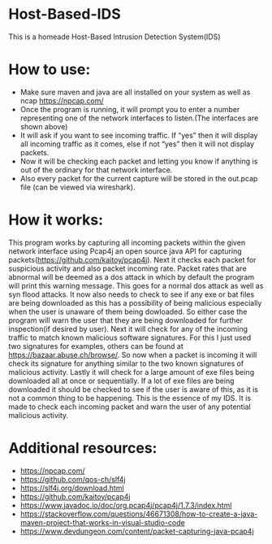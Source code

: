 # Host-Based-IDS

This is a homeade Host-Based Intrusion Detection System(IDS)

# How to use:

* Make sure maven and java are all installed on your system as well as ncap https://npcap.com/
* Once the program is running, it will prompt you to enter a number representing one of the network interfaces to listen.(The interfaces are shown above)
* It will ask if you want to see incoming traffic. If “yes” then it will display all incoming traffic as it comes, else if not “yes” then it will not display packets.
* Now it will be checking each packet and letting you know if anything is out of the ordinary for that network interface.
* Also every packet for the current capture will be stored in the out.pcap file (can be viewed via wireshark).


# How it works:

This program works by capturing all incoming packets within the given network interface using Pcap4j an open source java API for capturing packets(https://github.com/kaitoy/pcap4j). Next it checks each packet for suspicious activity and also packet incoming rate. Packet rates that are abnormal will be deemed as a dos attack in which by default the program will print this warning message. This goes for a normal dos attack as well as syn flood attacks. It now also needs to check to see if any exe or bat files are being downloaded as this has a possibility of being malicious especially when the user is unaware of them being dowloaded. So either case the program will warn the user that they are being downloaded for further inspection(if desired by user). Next it will check for any of the incoming traffic to match known malicious software signatures. For this I just used two signatures for examples, others can be found at https://bazaar.abuse.ch/browse/. So now when a packet is incoming it will check its signature for anything similar to the two known signatures of malicious activity. Lastly it will check for a large amount of exe files being downloaded all at once or sequentially. If a lot of exe files are being downloaded it should be checked to see if the user is aware of this, as it is not a common thing to be happening. This is the essence of my IDS. It is made to check each incoming packet and warn the user of any potential malicious activity.

# Additional resources:
- https://npcap.com/ 
- https://github.com/qos-ch/slf4j
- https://slf4j.org/download.html
- https://github.com/kaitoy/pcap4j
- https://www.javadoc.io/doc/org.pcap4j/pcap4j/1.7.3/index.html
- https://stackoverflow.com/questions/46671308/how-to-create-a-java-maven-project-that-works-in-visual-studio-code
- https://www.devdungeon.com/content/packet-capturing-java-pcap4j
